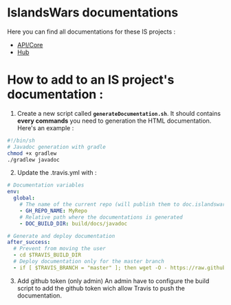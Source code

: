 # IslandsWars documentations  
Here you can find all documentations for these IS projects :
- [API/Core](/islands/index.html?overview-summary.html)
- [Hub](/hub/index.html?overview-summary.html) 

# How to add to an IS project's documentation :
1. Create a new script called **``generateDocumentation.sh``**. It should contains **every commands** you need to generation the HTML documentation.
Here's an example : 
```bash
#!/bin/sh
# Javadoc generation with gradle
chmod +x gradlew
./gradlew javadoc
```
2. Update the .travis.yml with :
```yaml
# Documentation variables
env:
  global:
    # The name of the current repo (will publish them to doc.islandswars.fr/MyRepo)
    - GH_REPO_NAME: MyRepo
    # Relative path where the documentations is generated
    - DOC_BUILD_DIR: build/docs/javadoc

# Generate and deploy documentation
after_success:
  # Prevent from moving the user
  - cd $TRAVIS_BUILD_DIR
  # Deploy documentation only for the master branch
  - if [ $TRAVIS_BRANCH = "master" ]; then wget -O - https://raw.githubusercontent.com/islands-wars/documentations/master/deployDocumentation.sh | sh ; fi
```
3. Add github token (only admin)
An admin have to configure the build script to add the github token wich allow Travis to push the documentation.
